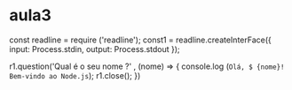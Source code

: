 # aula3
const readline = require ('readline');
const1 = readline.createInterFace({
  input: Process.stdin,
  output:  Process.stdout
});

r1.question('Qual é o seu nome ?' , (nome) => {
   console.log (`Olá, $ {nome}! Bem-vindo ao Node.js`);
   r1.close();
}) 
